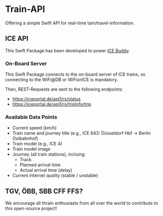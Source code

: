 # Train-API

Offering a simple Swift API for real-time tain/travel-information.

## ICE API
This Swift Package has been developed to power [ICE Buddy](ice-buddy.riedel.wtf).

### On-Board Server
This Swift Package connects to the on-board server of ICE trains, so connecting to the WiFi@DB or WiFionICE is mandatory.

Then, REST-Requests are sent to the following endpoints:
- https://iceportal.de/api1/rs/status
- https://iceportal.de/api1/rs/tripInfo/trip

### Available Data Points
- Current speed (km/h)
- Train name and journey title (e.g., ICE 643: Düsseldorf Hbf -> Berlin Ostbahnhof)
- Train model (e.g., ICE 4)
- Train model image
- Journey (all train stations), incluing:
    - Track
    - Planned arrival time
    - Actual arrival time (delay)
- Current internet quality (stable / unstable)
     


## TGV, ÖBB, SBB CFF FFS?
We encourage all thrain enthusiasts from all over the world to contribute to this open-source project!
